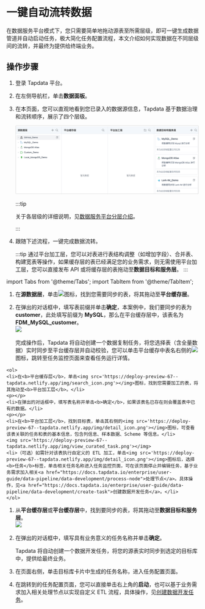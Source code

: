 # 一键自动流转数据

在数据服务平台模式下，您只需要简单地拖动源表至所需层级，即可一键生成数据管道并自动启动任务，极大简化任务配置流程，本文介绍如何实现数据在不同层级间的流转，并最终为提供给终端业务。

## 操作步骤

1. 登录 Tapdata 平台。

2. 在左侧导航栏，单击**数据面板**。

3. 在本页面，您可以直观地看到您已录入的数据源信息，Tapdata 基于数据治理和流转顺序，展示了四个层级。

   ![数据服务平台页面](../../../images/view_daas_dashboard.png)

   :::tip

   关于各层级的详细说明，见[数据服务平台分层介绍](enable-daas-mode.md)。

   :::

4. 跟随下述流程，一键完成数据流转。

   :::tip
   通过平台加工层，您可以对表进行表结构调整（如增加字段）、合并表、构建宽表等操作，如果缓存层的表已经满足您的业务需求，则无需使用平台加工层，您可以直接发布 API 或将缓存层的表拖动至**数据目标和服务层**。
   :::

import Tabs from '@theme/Tabs';
import TabItem from '@theme/TabItem';

<Tabs className="unique-tabs">
    <TabItem value="cache" label="流转至平台缓存层" default>
    <ol>
    <li>在<b>源数据层</b>，单击<img src='https://deploy-preview-67--tapdata.netlify.app/img/search_icon.png'></img>图标，找到您需要同步的表，将其拖动至<b>平台缓存层</b>。</li>
    <p></p>
    <li>在弹出的对话框中，填写表前缀并单击<b>确定</b>，本案例中，我们要同步的表为 <b>customer</b>，此处填写前缀为 <b>MySQL</b>，那么在平台缓存层中，该表名为 <b>FDM_MySQL_customer</b>。</li>
    <img src='https://deploy-preview-67--tapdata.netlify.app/img/create_cache_task.gif'></img>
    <p>完成操作后，Tapdata 将自动创建一个数据复制任务，将您选择表（含全量数据）实时同步至平台缓存层并自动校验，您可以单击平台缓存中表名右侧的<img src='https://deploy-preview-67--tapdata.netlify.app/img/detail_icon.png'></img>图标，跳转至任务监控页面来查看任务运行详情。</p>
    </ol>
   </TabItem>
   <TabItem value="curated" label="流转至平台加工层">

    <ol>
    <li>在<b>平台缓存层</b>，单击<img src='https://deploy-preview-67--tapdata.netlify.app/img/search_icon.png'></img>图标，找到您需要加工的表，将其拖动至<b>平台加工层</b>。</li>
    <p></p>
    <li>在弹出的对话框中，填写表名称并单击<b>确定</b>，如果该表名已存在则会覆盖表中已有的数据。</li>
    <p></p>
    <li>在<b>平台加工层</b>，找到目标表，单击其右侧的<img src='https://deploy-preview-67--tapdata.netlify.app/img/detail_icon.png'></img>图标，可查看该表关联的任务和表的基本信息，包含列信息、样本数据、Scheme 等信息。</li>
    <img src='https://deploy-preview-67--tapdata.netlify.app/img/view_curated_task.png'></img>
    <li>（可选）如需针对该表执行自定义的 ETL 加工，单击<img src='https://deploy-preview-67--tapdata.netlify.app/img/detail_icon.png'></img>图标后，选择<b>任务</b>标签，单击相关任务名称进入任务监控页面，可在该页面停止并编辑任务，基于业务需求加入相关<a href="https://docs.tapdata.io/enterprise/user-guide/data-pipeline/data-development/process-node">处理节点</a>。具体操作，见<a href="https://docs.tapdata.io/enterprise/user-guide/data-pipeline/data-development/create-task">创建数据开发任务</a>。</li>
    </ol>
   </TabItem>
   <TabItem value="target" label="流转至数据目标和服务层">
    <ol>
    <li>从<b>平台缓存层</b>或<b>平台缓存层</b>中，找到要同步的表，将其拖动至<b>数据目标和服务层</b>。</li>
    <img src='https://deploy-preview-67--tapdata.netlify.app/img/analyze_customer.gif'></img>
    <p></p>
    <li>在弹出的对话框中，填写具有业务意义的任务名称并单击<b>确定</b>。</li>
    <p></p>
    <p>Tapdata 将自动创建一个数据开发任务，将您的源表实时同步到选定的目标库中，提供给最终业务。</p>
    <li>在页面右侧，单击目标库卡片中生成的任务名称，进入任务配置页面。</li>
    <p></p>
    <li>在跳转到的任务配置页面，您可以直接单击右上角的<b>启动</b>，也可以基于业务需求加入相关处理节点以实现自定义 ETL 流程，具体操作，见<a href="https://docs.tapdata.io/enterprise/user-guide/data-pipeline/data-development/create-task">创建数据开发任务</a>。</li>
    </ol>
   </TabItem>
  </Tabs>
